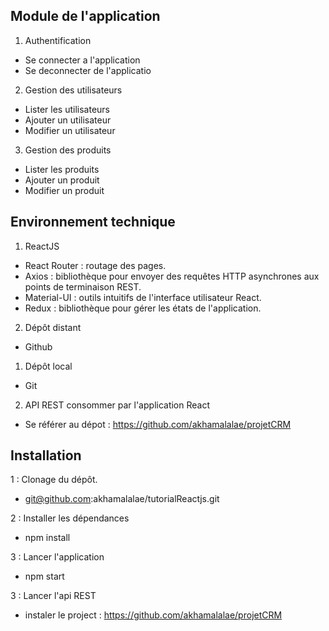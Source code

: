 ## Module de l'application
  1. Authentification
  - Se connecter a l'application
  - Se deconnecter de l'applicatio

  2. Gestion des utilisateurs
  - Lister les utilisateurs
  - Ajouter un utilisateur
  - Modifier un utilisateur

 3. Gestion des produits
  - Lister les produits
  - Ajouter un produit
  - Modifier un produit


## Environnement technique

1. ReactJS
  - React Router : routage des pages.
  - Axios : bibliothèque pour envoyer des requêtes HTTP asynchrones aux points de terminaison REST.
  - Material-UI : outils intuitifs de l'interface utilisateur React.
  - Redux : bibliothèque pour gérer les états de l'application.

2. Dépôt distant
  - Github

1. Dépôt local
  - Git

2. API REST consommer par l'application React
  - Se référer au dépot : https://github.com/akhamalalae/projetCRM


## Installation

1 : Clonage du dépôt.
  - git@github.com:akhamalalae/tutorialReactjs.git

2 : Installer les dépendances
  - npm install

3 : Lancer l'application
  - npm start

3 : Lancer l'api REST
  - instaler le project : https://github.com/akhamalalae/projetCRM
